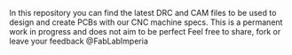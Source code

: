In this repository you can find the latest DRC and CAM files to be used to design and create PCBs with our CNC machine specs.
This is a permanent work in progress and does not aim to be perfect
Feel free to share, fork or leave your feedback
@FabLabImperia
